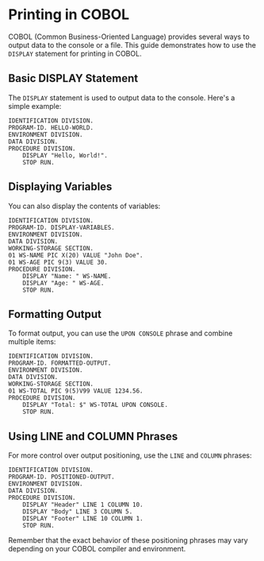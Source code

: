 # Printing in COBOL #

COBOL (Common Business-Oriented Language) provides several ways to output data to the console or a file. This guide demonstrates how to use the `DISPLAY` statement for printing in COBOL.

## Basic DISPLAY Statement ##

The `DISPLAY` statement is used to output data to the console. Here's a simple example:

```cobol
IDENTIFICATION DIVISION.
PROGRAM-ID. HELLO-WORLD.
ENVIRONMENT DIVISION.
DATA DIVISION.
PROCEDURE DIVISION.
    DISPLAY "Hello, World!".
    STOP RUN.
```

## Displaying Variables ##

You can also display the contents of variables:

```cobol
IDENTIFICATION DIVISION.
PROGRAM-ID. DISPLAY-VARIABLES.
ENVIRONMENT DIVISION.
DATA DIVISION.
WORKING-STORAGE SECTION.
01 WS-NAME PIC X(20) VALUE "John Doe".
01 WS-AGE PIC 9(3) VALUE 30.
PROCEDURE DIVISION.
    DISPLAY "Name: " WS-NAME.
    DISPLAY "Age: " WS-AGE.
    STOP RUN.
```

## Formatting Output ##

To format output, you can use the `UPON CONSOLE` phrase and combine multiple items:

```cobol
IDENTIFICATION DIVISION.
PROGRAM-ID. FORMATTED-OUTPUT.
ENVIRONMENT DIVISION.
DATA DIVISION.
WORKING-STORAGE SECTION.
01 WS-TOTAL PIC 9(5)V99 VALUE 1234.56.
PROCEDURE DIVISION.
    DISPLAY "Total: $" WS-TOTAL UPON CONSOLE.
    STOP RUN.
```

## Using LINE and COLUMN Phrases ##

For more control over output positioning, use the `LINE` and `COLUMN` phrases:

```cobol
IDENTIFICATION DIVISION.
PROGRAM-ID. POSITIONED-OUTPUT.
ENVIRONMENT DIVISION.
DATA DIVISION.
PROCEDURE DIVISION.
    DISPLAY "Header" LINE 1 COLUMN 10.
    DISPLAY "Body" LINE 3 COLUMN 5.
    DISPLAY "Footer" LINE 10 COLUMN 1.
    STOP RUN.
```

Remember that the exact behavior of these positioning phrases may vary depending on your COBOL compiler and environment.
